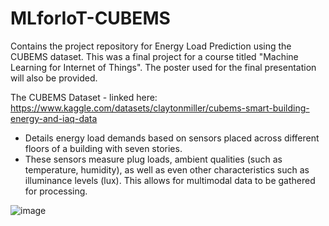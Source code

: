 # MLforIoT-CUBEMS
Contains the project repository for Energy Load Prediction using the CUBEMS dataset. This was a final project for a course titled "Machine Learning for Internet of Things". The poster used for the final presentation will also be provided.

The CUBEMS Dataset - linked here: https://www.kaggle.com/datasets/claytonmiller/cubems-smart-building-energy-and-iaq-data
- Details energy load demands based on sensors placed across different floors of a building with seven stories.
- These sensors measure plug loads, ambient qualities (such as temperature, humidity), as well as even other characteristics such as illuminance levels (lux). This allows for multimodal data to be gathered for processing.

![image](https://github.com/NayaabC/MLforIoT-CUBEMS/assets/61812897/20f94fea-a25b-4516-a211-7952268b458d)
